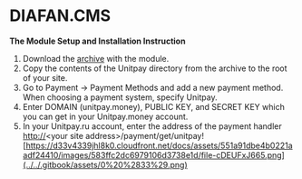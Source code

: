 # DIAFAN.CMS

**The Module Setup and Installation Instruction**

1. Download the [archive](https://github.com/unitpay/diafan-module) with the module.
2. Copy the contents of the Unitpay directory from the archive to the root of your site.
3. Go to Payment -&gt; Payment Methods and add a new payment method. When choosing a payment system, specify Unitpay.
4. Enter DOMAIN \(unitpay.money\), PUBLIC KEY, and SECRET KEY which you can get in your Unitpay.money account.
5. In your Unitpay.ru account, enter the address of the payment handler [http://](http://diafan.app/payment/get/unitpay)&lt;your site address&gt;/payment/get/unitpay![https://d33v4339jhl8k0.cloudfront.net/docs/assets/551a91dbe4b0221aadf24410/images/583ffc2dc6979106d3738e1d/file-cDEUFxJ665.png](../../.gitbook/assets/0%20%2833%29.png)

